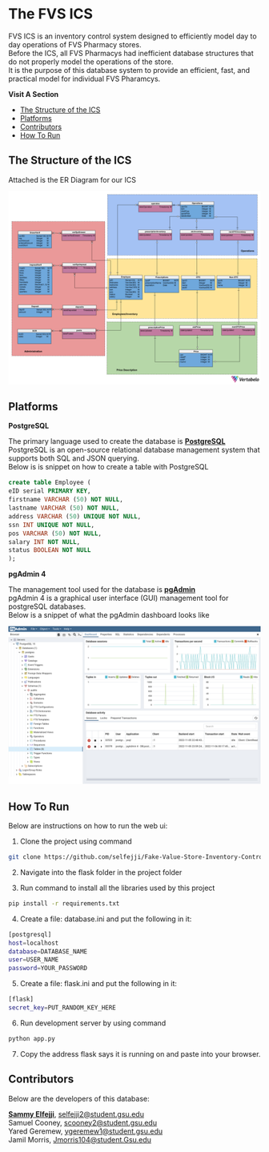 # The FVS ICS

FVS ICS is an inventory control system designed to efficiently model day to day operations of FVS Pharmacy stores.<br>
Before the ICS, all FVS Pharmacys had inefficient database structures that do not properly model the operations of the store.<br>
It is the purpose of this database system to provide an efficient, fast, and practical model for individual FVS Pharamcys.

**Visit A Section**

- [The Structure of the ICS](#The-Structure-of-the-ICS)
- [Platforms](#Platforms)
- [Contributors](#Contributors)
- [How To Run](#How-To-Run)

## The Structure of the ICS

Attached is the ER Diagram for our ICS

![](images/FVS_Pharmacy_Diagram.png?raw=true)

## Platforms

**PostgreSQL**

The primary language used to create the database is **[PostgreSQL](https://www.postgresql.org/)**<br>
PostgreSQL is an open-source relational database management system that supports both SQL and JSON querying.<br>
Below is is snippet on how to create a table with PostgreSQL

```SQL
create table Employee (
eID serial PRIMARY KEY,
firstname VARCHAR (50) NOT NULL,
lastname VARCHAR (50) NOT NULL,
address VARCHAR (50) UNIQUE NOT NULL,
ssn INT UNIQUE NOT NULL,
pos VARCHAR (50) NOT NULL,
salary INT NOT NULL,
status BOOLEAN NOT NULL
);
```

**pgAdmin 4**

The management tool used for the database is **[pgAdmin](https://www.pgadmin.org/)**<br>
pgAdmin 4 is a graphical user interface (GUI) management tool for postgreSQL databases.<br>
Below is a snippet of what the pgAdmin dashboard looks like 

![](images/pgAdmin.png?raw=true)

## How To Run

Below are instructions on how to run the web ui:

1. Clone the project using command 
```bash 
git clone https://github.com/selfejji/Fake-Value-Store-Inventory-Control-System.git
```

2. Navigate into the flask folder in the project folder<br>

3. Run command to install all the libraries used by this project
```bash
pip install -r requirements.txt
```
 
4. Create a file: database.ini and put the following in it:
```bash
[postgresql]
host=localhost
database=DATABASE_NAME
user=USER_NAME
password=YOUR_PASSWORD
```

5. Create a file: flask.ini and put the following in it:
```bash
[flask]
secret_key=PUT_RANDOM_KEY_HERE
```

6. Run development server by using command 
```bash
python app.py
```
7. Copy the address flask says it is running on and paste into your browser.


## Contributors

Below are the developers of this database:

**[Sammy Elfejji](https://www.github.com/selfejji/)**, selfejji2@student.gsu.edu<br>
Samuel Cooney, scooney2@student.gsu.edu<br>
Yared Geremew, ygeremew1@student.gsu.edu<br>
Jamil Morris, Jmorris104@student.Gsu.edu
